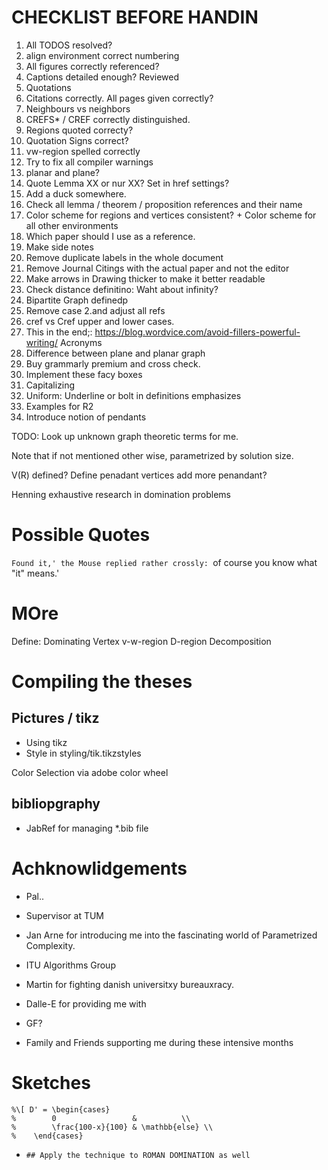# CHECKLIST BEFORE HANDIN

1) All TODOS resolved?
2) align environment correct numbering
3) All figures correctly referenced?
4) Captions detailed enough? Reviewed
5) Quotations
6) Citations correctly. All pages given correctly?
7) Neighbours vs neighbors
8) CREFS* / CREF correctly distinguished.
9) Regions quoted correcty?
10) Quotation Signs correct?
11) vw-region spelled correctly
12) Try to fix all compiler warnings
13) planar and plane?
14) Quote Lemma XX or nur XX? Set in href settings?
15) Add a duck somewhere.
16) Check all lemma / theorem / proposition references and their name
17) Color scheme for regions and vertices consistent? + Color scheme for all other environments
18) Which paper should I use as a reference.
19) Make side notes
20) Remove duplicate labels in the whole document
21) Remove Journal Citings with the actual paper and not the editor
22) Make arrows in Drawing thicker to make it better readable
23) Check distance definitino: Waht about infinity? 
24) Bipartite Graph definedp
25) Remove case 2.and adjust all refs
26) cref vs Cref upper and lower cases.
27) This in the end;: https://blog.wordvice.com/avoid-fillers-powerful-writing/
Acronyms
28) Difference between plane and planar graph
29) Buy grammarly premium and cross check.
30) Implement these facy boxes
31) Capitalizing    
32) Uniform: Underline or bolt in definitions emphasizes
33) Examples for R2
34) Introduce notion of pendants

TODO: Look up unknown graph theoretic terms for me.

Note that if not mentioned other wise, parametrized by solution size.

V(R) defined?
Define penadant vertices
add more penandant?

Henning exhaustive research in domination problems


# Possible Quotes

`Found it,' the Mouse replied rather crossly: `of course you know what "it" means.'

# MOre

Define: Dominating Vertex
v-w-region
D-region Decomposition


# Compiling the theses

## Pictures / tikz
* Using tikz
* Style in styling/tik.tikzstyles

 Color Selection via adobe color wheel


 ## bibliopgraphy

 * JabRef for managing *.bib file

# Achknowlidgements

* Pal..
* Supervisor at TUM
* Jan Arne for introducing me into the fascinating world of Parametrized Complexity.
* ITU Algorithms Group

* Martin for fighting danish universitxy bureauxracy. 
* Dalle-E for providing me with
* GF? 
* Family and Friends supporting me during these intensive months


# Sketches

    %\[ D' = \begin{cases}
    %        0                 &          \\
    %        \frac{100-x}{100} & \mathbb{else} \\
    %    \end{cases}


*     ## Apply the technique to ROMAN DOMINATION as well